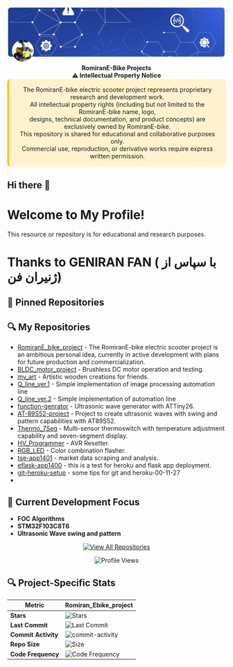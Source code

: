 <!-- ============================================== -->
<!-- 1. SEO METADATA (Hidden from visual display) -->
<!-- ============================================== -->
<!-- 
  - Description: Appears in Google search results (keep under 160 chars)
  - Keywords: 5-8 key terms for search engines
  - Canonical: Prevents duplicate content issues
-->

<meta name="description" content="electric scooter & BLDC motor control projects by RomiranE-bike - STM32 firmware and FOC motor control">
<meta name="keywords" content="e-bike, electric scooter, BLDC motor control, RomiranE-bike,iran ,mazandaran,mahmoud esmaeili">
<link rel="canonical" href="https://github.com/RomiranE-bike">

<!-- ======================== -->
<!-- 2. PROFILE HEADER -->
<!-- ======================== -->
<!--*************************************************************************************************************************************************************************
  - Logo: Use 200x200px for best results
    PROFILE HEADER - Visual introduction with branding
  • Centered logo with alt text for accessibility/SEO
  • Main title (H1) with primary keyword
  • Subtitle (H2) with secondary keyword
  • Badges for important links (styled with shields.io)
  - Badges: Link to key resources
***************************************************************************************************************************************************************************-->

<div align="center">
  <!-- Profile image with alt text for accessibility -->
  <img src="https://raw.githubusercontent.com/RomiranE-bike/RomiranE-bike/main/romiran-e-bike-controller-schematic.jpg" width="1800" alt="Romiran E-Bike Projects Logo">
  
</div>


<div align="center">  
  <strong>  RomiranE-Bike Projects </strong><br> 
  <strong>⚠️ Intellectual Property Notice </strong><br> 
  <div style="background: #FFF3CD; padding: 1rem; border-radius: 8px; border-left: 4px solid #FFC107;">  
   The RomiranE-bike electric scooter project represents proprietary research and development work.<br> 
   All intellectual property rights (including but not limited to the RomiranE-bike name, logo, <br> 
   designs, technical documentation, and product concepts) are exclusively owned by RomiranE-bike.<br> 
   This repository is shared for educational and collaborative purposes only.<br> 
   Commercial use, reproduction, or derivative works require express written permission.<br> 
  </div>
</div>

<!--************************************************************************************************************************************************************************* 
![My Profile Image](https://raw.githubusercontent.com/RomiranE-bike/RomiranE-bike/main/profile.jpg)
***************************************************************************************************************************************************************************-->

## Hi there 👋
# Welcome to My Profile!
This resource or repository is for educational and research purposes.
# 
# Thanks to GENIRAN FAN ( با سپاس از ژنیران فن)

## 📌 Pinned Repositories
<!--START_SECTION:automated-pins-->
<!-- Automatically generated pins will appear here -->
<!--END_SECTION:automated-pins-->


## 🔍 My Repositories 
- [RomiranE_bike_project](https://github.com/RomiranE-bike/RomiranE_bike_project) - The RomiranE-bike electric scooter project is an ambitious personal idea, currently in active development with plans for future 
   production and commercialization. 
- [BLDC_motor_project](https://github.com/RomiranE-bike/BLDC_motor_project) - Brushless DC motor operation and testing.
- [my_art](https://github.com/RomiranE-bike/my_art) - Artistic wooden creations for friends.
- [Q_line_ver.1](https://github.com/RomiranE-bike/Q_line_ver.1) - Simple implementation of image processing automation line
- [Q_line_ver.2](https://github.com/RomiranE-bike/Q_line_ver.2) - Simple implementation of automation line
- [function-genrator](https://github.com/RomiranE-bike/function-genrator) - Ultrasonic wave generator with ATTiny26.  
- [AT-89S52-project](https://github.com/RomiranE-bike/AT-89S52-project) - Project to create ultrasonic waves with swing and pattern capabilities with AT89S52. 
- [Thermo_7Seg](https://github.com/RomiranE-bike/Thermo_7Seg) - 
Multi-sensor thermoswitch with temperature adjustment capability and seven-segment display.
- [HV_Programmer](https://github.com/RomiranE-bike/HV_Programmer) - AVR Resetter.
- [RGB_LED](https://github.com/RomiranE-bike/RGB_LED) - Color combination flasher. 
- [tse-app1401](https://github.com/RomiranE-bike/tse-app1401) - market data scraping and analysis.
- [eflask-app1400](https://github.com/RomiranE-bike/eflask-app1400) - this is a test for heroku and flask app deployment.
- [git-heroku-setup](https://github.com/RomiranE-bike/git-heroku-setup) - some tips for git and heroku-00-11-27
- 


## 🌱 Current Development Focus

- **FOC Algorithms**
- **STM32F103C8T6**
- **Ultrasonic Wave swing and pattern**



<!--*************************************************************************************************************************************************************************
  FOOTER - Engagement elements
  • GitHub Stats API for dynamic metrics
  • Visitor counter badge
  • Structured data for rich snippets
***************************************************************************************************************************************************************************-->

<div align="center">
  
  [![View All Repositories](https://img.shields.io/badge/Explore_All_Projects-View_Repository_List-8A2BE2)](https://github.com/RomiranE-bike?tab=repositories)
  
  ![Profile Views](https://komarev.com/ghpvc/?username=RomiranE-bike&color=blueviolet&label=Profile+Views)
  
</div>


## 🔍 Project-Specific Stats

<div align="center">
  
| Metric | Romiran_Ebike_project | 
|--------|----------------------|
| **Stars** | ![Stars](https://img.shields.io/github/stars/RomiranE-bike/RomiranE_bike_project) | 
| **Last Commit** | ![Last Commit](https://img.shields.io/github/last-commit/RomiranE-bike/RomiranE_bike_project) |
| **Commit Activity** |	![commit-activity](https://img.shields.io/github/commit-activity/m/RomiranE-bike/RomiranE_bike_project?style=flat-square&labelColor=6C757D)|
| **Repo Size** | ![Size](https://img.shields.io/github/repo-size/RomiranE-bike/RomiranE_bike_project?style=flat-square&labelColor=FD7E14) |
| **Code Frequency** | ![Code Frequency](https://img.shields.io/github/commit-activity/y/RomiranE-bike/RomiranE_bike_project?style=flat-square&labelColor=17A2B8) |

</div>

<!--**************************************************************************************************************************************************************************
## 🔍 Project-Specific Statistics (Live)

<div align="center">
  
| Metric | Romiran_Ebike_project | BLDC_motor_project | AT-89S52-project | function-genrator |
|--------|----------------------|--------------------|------------------|-------------------|
| **Stars** | ![Stars](https://img.shields.io/github/stars/RomiranE-bike/Romiran_Ebike_project?style=flat-square&labelColor=2E4053) | ![Stars](https://img.shields.io/github/stars/RomiranE-bike/BLDC_motor_project?style=flat-square&labelColor=2E4053) | ![Stars](https://img.shields.io/github/stars/RomiranE-bike/AT-89S52-project?style=flat-square&labelColor=2E4053) | ![Stars](https://img.shields.io/github/stars/RomiranE-bike/function-genrator?style=flat-square&labelColor=2E4053) |
| **Forks** | ![Forks](https://img.shields.io/github/forks/RomiranE-bike/Romiran_Ebike_project?style=flat-square&labelColor=2E8B57) | ![Forks](https://img.shields.io/github/forks/RomiranE-bike/BLDC_motor_project?style=flat-square&labelColor=2E8B57) | ![Forks](https://img.shields.io/github/forks/RomiranE-bike/AT-89S52-project?style=flat-square&labelColor=2E8B57) | ![Forks](https://img.shields.io/github/forks/RomiranE-bike/function-genrator?style=flat-square&labelColor=2E8B57) |
| **Last Commit** | ![Last Commit](https://img.shields.io/github/last-commit/RomiranE-bike/Romiran_Ebike_project?style=flat-square&labelColor=6C757D) | ![Last Commit](https://img.shields.io/github/last-commit/RomiranE-bike/BLDC_motor_project?style=flat-square&labelColor=6C757D) | ![Last Commit](https://img.shields.io/github/last-commit/RomiranE-bike/AT-89S52-project?style=flat-square&labelColor=6C757D) | ![Last Commit](https://img.shields.io/github/last-commit/RomiranE-bike/function-genrator?style=flat-square&labelColor=6C757D) |
| **Commit Activity** |	![commit-activity](https://img.shields.io/github/commit-activity/m/RomiranE-bike/Romiran_Ebike_project?style=flat-square&labelColor=6C757D)|
| **Open Issues** | ![Issues](https://img.shields.io/github/issues/RomiranE-bike/Romiran_Ebike_project?style=flat-square&labelColor=D63384) | ![Issues](https://img.shields.io/github/issues/RomiranE-bike/BLDC_motor_project?style=flat-square&labelColor=D63384) | ![Issues](https://img.shields.io/github/issues/RomiranE-bike/AT-89S52-project?style=flat-square&labelColor=D63384) | ![Issues](https://img.shields.io/github/issues/RomiranE-bike/function-genrator?style=flat-square&labelColor=D63384) |
| **Closed Issues** | ![Closed Issues](https://img.shields.io/github/issues-closed/RomiranE-bike/Romiran_Ebike_project?style=flat-square&labelColor=28A745) | ![Closed Issues](https://img.shields.io/github/issues-closed/RomiranE-bike/BLDC_motor_project?style=flat-square&labelColor=28A745) | ![Closed Issues](https://img.shields.io/github/issues-closed/RomiranE-bike/AT-89S52-project?style=flat-square&labelColor=28A745) | ![Closed Issues](https://img.shields.io/github/issues-closed/RomiranE-bike/function-genrator?style=flat-square&labelColor=28A745) |
| **PRs Merged** | ![Merged PRs](https://img.shields.io/github/issues-pr-closed/RomiranE-bike/Romiran_Ebike_project?style=flat-square&labelColor=6F42C1) | ![Merged PRs](https://img.shields.io/github/issues-pr-closed/RomiranE-bike/BLDC_motor_project?style=flat-square&labelColor=6F42C1) | ![Merged PRs](https://img.shields.io/github/issues-pr-closed/RomiranE-bike/AT-89S52-project?style=flat-square&labelColor=6F42C1) | ![Merged PRs](https://img.shields.io/github/issues-pr-closed/RomiranE-bike/function-genrator?style=flat-square&labelColor=6F42C1) |
| **Repo Size** | ![Size](https://img.shields.io/github/repo-size/RomiranE-bike/Romiran_Ebike_project?style=flat-square&labelColor=FD7E14) | ![Size](https://img.shields.io/github/repo-size/RomiranE-bike/BLDC_motor_project?style=flat-square&labelColor=FD7E14) | ![Size](https://img.shields.io/github/repo-size/RomiranE-bike/AT-89S52-project?style=flat-square&labelColor=FD7E14) | ![Size](https://img.shields.io/github/repo-size/RomiranE-bike/function-genrator?style=flat-square&labelColor=FD7E14) |
| **Code Frequency** | ![Code Frequency](https://img.shields.io/github/commit-activity/y/RomiranE-bike/Romiran_Ebike_project?style=flat-square&labelColor=17A2B8) | ![Code Frequency](https://img.shields.io/github/commit-activity/y/RomiranE-bike/BLDC_motor_project?style=flat-square&labelColor=17A2B8) | ![Code Frequency](https://img.shields.io/github/commit-activity/y/RomiranE-bike/AT-89S52-project?style=flat-square&labelColor=17A2B8) | ![Code Frequency](https://img.shields.io/github/commit-activity/y/RomiranE-bike/function-genrator?style=flat-square&labelColor=17A2B8) |
| **License** | ![License](https://img.shields.io/github/license/RomiranE-bike/Romiran_Ebike_project?style=flat-square&labelColor=343A40) | ![License](https://img.shields.io/github/license/RomiranE-bike/BLDC_motor_project?style=flat-square&labelColor=343A40) | ![License](https://img.shields.io/github/license/RomiranE-bike/AT-89S52-project?style=flat-square&labelColor=343A40) | ![License](https://img.shields.io/github/license/RomiranE-bike/function-genrator?style=flat-square&labelColor=343A40) |

</div>
***************************************************************************************************************************************************************************-->

<!--*************************************************************************************************************************************************************************
  ## 📊 Repository Statistics
  
<div align="center">
  
### Overall Activity
![Your GitHub Stats](https://github-readme-stats.vercel.app/api?username=RomiranE-bike&show_icons=true&count_private=true&theme=radical)

### Most Used Languages
![Top Languages](https://github-readme-stats.vercel.app/api/top-langs/?username=RomiranE-bike&layout=compact&theme=radical&hide=html,css)

### Contribution Streak
![GitHub Streak](https://github-readme-streak-stats.herokuapp.com/?user=RomiranE-bike&theme=radical)

</div>
***************************************************************************************************************************************************************************-->

<!--*************************************************************************************************************************************************************************
[![Contribution Graph](https://ghchart.rshah.org/RomiranE-bike)](https://github.com/RomiranE-bike)   

***************************************************************************************************************************************************************************-->
  
<!--*************************************************************************************************************************************************************************

**RomiranE-bike/RomiranE-bike** is a ✨ _special_ ✨ repository because its `README.md` (this file) appears on your GitHub profile.

Here are some ideas to get you started:

- 🔭 I’m currently working on ...
- 🌱 I’m currently learning ...
- 👯 I’m looking to collaborate on ...
- 🤔 I’m looking for help with ...
- 💬 Ask me about ...
- 📫 How to reach me: ...
- 😄 Pronouns: ...
- ⚡ Fun fact: ...
***************************************************************************************************************************************************************************-->
